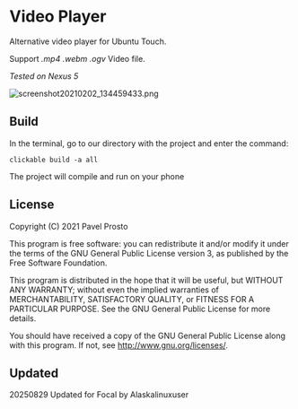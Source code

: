# Video Player

Alternative video player for Ubuntu Touch.

Support *.mp4 .webm .ogv* Video file.

*Tested on Nexus 5*

![screenshot20210202_134459433.png](_resources/screenshot20210202_134459433.png)

## Build

In the terminal, go to our directory with the project and enter the command:
    
    clickable build -a all
    
The project will compile and run on your phone

## License

Copyright (C) 2021  Pavel Prosto

This program is free software: you can redistribute it and/or modify it under the terms of the GNU General Public License version 3, as published
by the Free Software Foundation.

This program is distributed in the hope that it will be useful, but WITHOUT ANY WARRANTY; without even the implied warranties of MERCHANTABILITY, SATISFACTORY QUALITY, or FITNESS FOR A PARTICULAR PURPOSE.  See the GNU General Public License for more details.

You should have received a copy of the GNU General Public License along with this program.  If not, see <http://www.gnu.org/licenses/>.


## Updated
20250829 Updated for Focal by Alaskalinuxuser